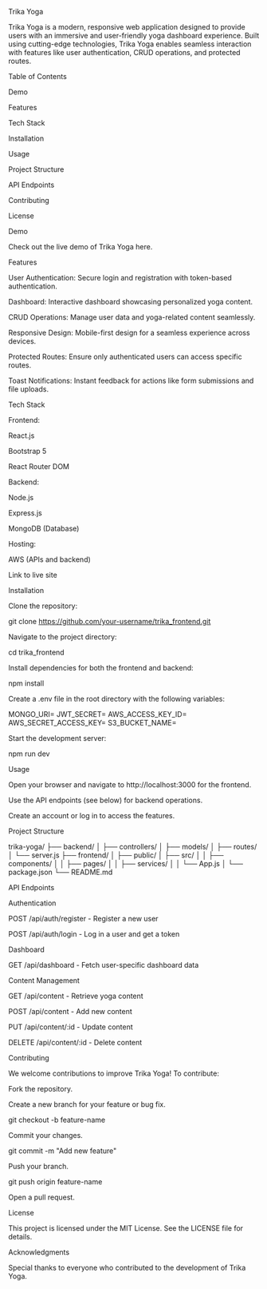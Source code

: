 Trika Yoga

Trika Yoga is a modern, responsive web application designed to provide users with an immersive and user-friendly yoga dashboard experience. Built using cutting-edge technologies, Trika Yoga enables seamless interaction with features like user authentication, CRUD operations, and protected routes.

Table of Contents

Demo

Features

Tech Stack

Installation

Usage

Project Structure

API Endpoints

Contributing

License

Demo

Check out the live demo of Trika Yoga here.

Features

User Authentication: Secure login and registration with token-based authentication.

Dashboard: Interactive dashboard showcasing personalized yoga content.

CRUD Operations: Manage user data and yoga-related content seamlessly.

Responsive Design: Mobile-first design for a seamless experience across devices.

Protected Routes: Ensure only authenticated users can access specific routes.

Toast Notifications: Instant feedback for actions like form submissions and file uploads.

Tech Stack

Frontend:

React.js

Bootstrap 5

React Router DOM

Backend:

Node.js

Express.js

MongoDB (Database)

Hosting:

AWS (APIs and backend)

Link to live site

Installation

Clone the repository:

git clone https://github.com/your-username/trika_frontend.git

Navigate to the project directory:

cd trika_frontend

Install dependencies for both the frontend and backend:

npm install

Create a .env file in the root directory with the following variables:

MONGO_URI=<your-mongodb-uri>
JWT_SECRET=<your-jwt-secret>
AWS_ACCESS_KEY_ID=<your-aws-access-key>
AWS_SECRET_ACCESS_KEY=<your-aws-secret-key>
S3_BUCKET_NAME=<your-s3-bucket-name>

Start the development server:

npm run dev

Usage

Open your browser and navigate to http://localhost:3000 for the frontend.

Use the API endpoints (see below) for backend operations.

Create an account or log in to access the features.

Project Structure

trika-yoga/
├── backend/
│   ├── controllers/
│   ├── models/
│   ├── routes/
│   └── server.js
├── frontend/
│   ├── public/
│   ├── src/
│   │   ├── components/
│   │   ├── pages/
│   │   ├── services/
│   │   └── App.js
│   └── package.json
└── README.md

API Endpoints

Authentication

POST /api/auth/register - Register a new user

POST /api/auth/login - Log in a user and get a token

Dashboard

GET /api/dashboard - Fetch user-specific dashboard data

Content Management

GET /api/content - Retrieve yoga content

POST /api/content - Add new content

PUT /api/content/:id - Update content

DELETE /api/content/:id - Delete content

Contributing

We welcome contributions to improve Trika Yoga! To contribute:

Fork the repository.

Create a new branch for your feature or bug fix.

git checkout -b feature-name

Commit your changes.

git commit -m "Add new feature"

Push your branch.

git push origin feature-name

Open a pull request.

License

This project is licensed under the MIT License. See the LICENSE file for details.

Acknowledgments

Special thanks to everyone who contributed to the development of Trika Yoga.

